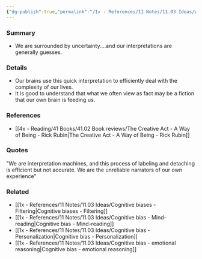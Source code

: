 ```yaml
---
{"dg-publish":true,"permalink":"/1x - References/11 Notes/11.03 Ideas/We are interpretation machines but rarely accurate/","title":"We are interpretation machines but rarely accurate","noteIcon":""}
---
```



### Summary
- We are surrounded by uncertainty....and our interpretations are generally guesses. 

### Details
- Our brains use this quick interpretation to efficiently deal with the complexity of our lives. 
- It is good to understand that what we often view as fact may be a fiction that our own brain is feeding us.

### References
- [[4x - Reading/41 Books/41.02 Book reviews/The Creative Act - A Way of Being - Rick Rubin\|The Creative Act - A Way of Being - Rick Rubin]]

### Quotes
"We are interpretation machines, and this process of labeling and detaching is efficient but not accurate. We are the unreliable narrators of our own experience"

### Related
- [[1x - References/11 Notes/11.03 Ideas/Cognitive biases - Filtering\|Cognitive biases - Filtering]]
- [[1x - References/11 Notes/11.03 Ideas/Cognitive bias - Mind-reading\|Cognitive bias - Mind-reading]]
- [[1x - References/11 Notes/11.03 Ideas/Cognitive bias - Personalization\|Cognitive bias - Personalization]]
- [[1x - References/11 Notes/11.03 Ideas/Cognitive bias - emotional reasoning\|Cognitive bias - emotional reasoning]]